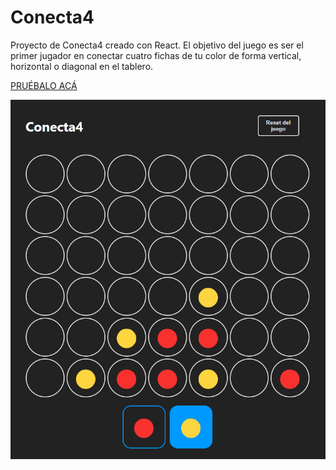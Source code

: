 # Conecta4

Proyecto de Conecta4 creado con React. El objetivo del juego es ser el primer jugador en conectar cuatro fichas de tu color de forma vertical, horizontal o diagonal en el tablero.


[PRUÉBALO ACÁ](https://conecta4-winternacho.netlify.app "Conecta4")


![alt text](Conecta4.png)
